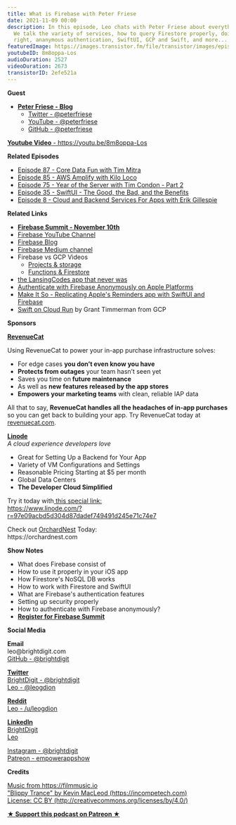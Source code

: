 ```yaml
---
title: What is Firebase with Peter Friese
date: 2021-11-09 00:00
description: In this episode, Leo chats with Peter Friese about everything Firebase.
  We talk the variety of services, how to query Firestore properly, doing security
  right, ananymous authentication, SwiftUI, GCP and Swift, and more...
featuredImage: https://images.transistor.fm/file/transistor/images/episode/714156/full_1636054638-artwork.jpg
youtubeID: 8m8oppa-Los
audioDuration: 2527
videoDuration: 2673
transistorID: 2efe521a
---
```

<p><b>Guest</b></p><ul><li>
<a href="https://peterfriese.dev"><strong>Peter Friese - Blog</strong></a><ul>
<li><a href="https://twitter.com/peterfriese">Twitter -<strong> </strong>@peterfriese</a></li>
<li><a href="https://www.youtube.com/c/peterfriese">YouTube - @peterfriese</a></li>
<li><a href="https://github.com/peterfriese">GitHub - @peterfriese</a></li>
</ul>
</li></ul><p><a href="https://youtu.be/8m8oppa-Los"><strong>Youtube Video</strong> - https://youtu.be/8m8oppa-Los</a></p><p><b>Related Episodes</b></p><ul>
<li><a href="https://share.transistor.fm/s/448ffe27">Episode 87 - Core Data Fun with Tim Mitra</a></li>
<li><a href="https://share.transistor.fm/s/9a225bb3">Episode 85 - AWS Amplify with Kilo Loco</a></li>
<li><a href="https://share.transistor.fm/s/a8b66b9f">Episode 75 - Year of the Server with Tim Condon - Part 2</a></li>
<li><a href="https://share.transistor.fm/s/44dc8297">Episode 35 - SwiftUI - The Good, the Bad, and the Benefits</a></li>
<li><a href="https://share.transistor.fm/s/ffcb9fc1">Episode 8 - Cloud and Backend Services For Apps with Erik Gillespie</a></li>
</ul><p><b>Related Links</b></p><ul>
<li><a href="https://firebase.google.com/summit"><strong>Firebase Summit - November 10th</strong></a></li>
<li><a href="https://www.youtube.com/user/Firebase">Firebase YouTube Channel</a></li>
<li><a href="https://firebase.googleblog.com/">Firebase Blog</a></li>
<li><a href="https://medium.com/firebase-developers">Firebase Medium channel</a></li>
<li>Firebase vs GCP Videos<ul>
<li><a href="https://www.youtube.com/watch?v=xbmYmgBEj4o">Projects &amp; storage</a></li>
<li><a href="https://www.youtube.com/watch?v=zR6CsTLTPsk">Functions &amp; Firestore</a></li>
</ul>
</li>
<li><a href="https://github.com/brightdigit/lansingcodes-apple/tree/master">the LansingCodes app that never was</a></li>
<li><a href="https://firebase.google.com/docs/auth/ios/anonymous-auth">Authenticate with Firebase Anonymously on Apple Platforms</a></li>
<li><a href="https://twitter.com/peterfriese/status/1453467058302291975">Make It So - Replicating Apple's Reminders app with SwiftUI and Firebase</a></li>
<li>
<a href="https://medium.com/google-cloud/swift-on-cloud-run-b6397a428d">Swift on Cloud Run</a> by Grant Timmerman from GCP</li>
</ul><p><b>Sponsors</b></p><p><a href="https://revenuecat.com/"><strong>RevenueCat</strong></a><strong></strong></p><p>Using RevenueCat to power your in-app purchase infrastructure solves:</p><ul>
<li>For edge cases <strong>you don’t even know you have</strong>
</li>
<li>
<strong>Protects from outages</strong> your team hasn’t seen yet</li>
<li>Saves you time on<strong> future maintenance </strong>
</li>
<li>As well as <strong>new features released by the app stores</strong>
</li>
<li>
<strong>Empowers your marketing teams</strong> with clean, reliable IAP data</li>
</ul><p>All that to say, <strong>RevenueCat handles all the headaches of in-app purchases</strong> so you can get back to building your app. Try RevenueCat today at <a href="http://revenuecat.com/">revenuecat.com</a>.</p><p><a href="https://www.linode.com/?r=97e09acbd5d304d87dadef749491d245e71c74e7"><strong>Linode</strong></a><br><em>A cloud experience developers love</em></p><ul>
<li>Great for Setting Up a Backend for Your App</li>
<li>Variety of VM Configurations and Settings</li>
<li>Reasonable Pricing Starting at $5 per month</li>
<li>Global Data Centers</li>
<li><strong>The Developer Cloud Simplified</strong></li>
</ul><p>Try it today with<a href="https://transistor.fm/?via=empowerapps"> </a><a href="https://www.linode.com/?r=97e09acbd5d304d87dadef749491d245e71c74e7">this special link:<br>https://www.linode.com/?r=97e09acbd5d304d87dadef749491d245e71c74e7</a></p><p>Check out <a href="https://orchardnest.com/">OrchardNest</a> Today:<br>https://orchardnest.com</p><p><b>Show Notes</b></p><ul>
<li>What does Firebase consist of</li>
<li>How to use it properly in your iOS app</li>
<li>How Firestore's NoSQL DB works</li>
<li>How to work with Firestore and SwiftUI</li>
<li>What are Firebase's authentication features</li>
<li>Setting up security properly</li>
<li>How to authenticate with Firebase anonymously?</li>
<li><a href="https://firebase.google.com/summit"><strong>Register for Firebase Summit</strong></a></li>
</ul><p><b>Social Media</b></p><p><strong>Email</strong><br>leo@brightdigit.com<br><a href="https://github.com/brightdigit">GitHub - @brightdigit</a></p><p><a href="https://twitter.com/brightdigit"><strong>Twitter </strong><br>BrightDigit - @brightdigit</a><br><a href="https://twitter.com/leogdion">Leo - @leogdion</a></p><p><a href="https://www.reddit.com/user/leogdion"><strong>Reddit</strong><br>Leo - /u/leogdion</a></p><p><a href="https://www.linkedin.com/company/bright-digit"><strong>LinkedIn</strong><br>BrightDigit</a><br><a href="https://www.linkedin.com/in/leogdion/">Leo</a></p><p><a href="https://www.instagram.com/brightdigit/">Instagram - @brightdigit</a><br><a href="https://www.patreon.com/empowerappsshow">Patreon - empowerappshow</a></p><p><b>Credits</b></p><p><a href="https://filmmusic.io/">Music from https://filmmusic.io</a><br><a href="https://incompetech.com/">"Blippy Trance" by Kevin MacLeod (https://incompetech.com)</a><br><a href="http://creativecommons.org/licenses/by/4.0/">License: CC BY (http://creativecommons.org/licenses/by/4.0/)</a></p><p><strong><a href="https://www.patreon.com/empowerappsshow" rel="payment" title="★ Support this podcast on Patreon ★">★ Support this podcast on Patreon ★</a></strong></p>
      